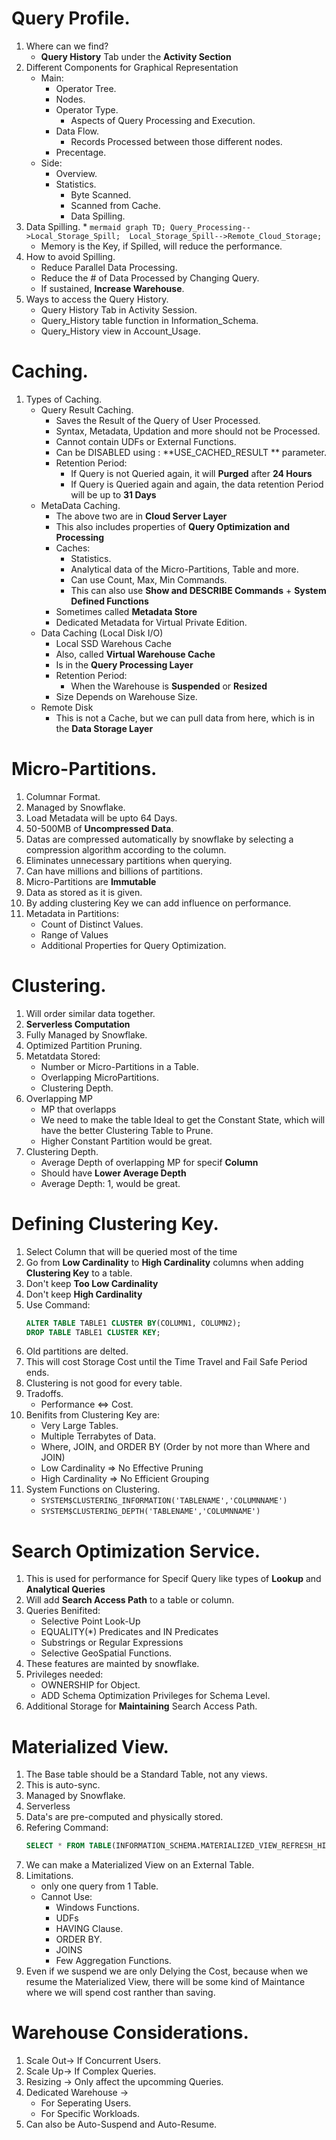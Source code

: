 # Query Profile. 
1. Where can we find? 
    * **Query History** Tab under the **Activity Section**
2. Different Components for Graphical Representation
    * Main: 
        * Operator Tree. 
        * Nodes. 
        * Operator Type. 
            * Aspects of Query Processing and Execution. 
        * Data Flow. 
            * Records Processed between those different nodes. 
        * Precentage. 
    * Side: 
        * Overview. 
        * Statistics. 
            * Byte Scanned.
            * Scanned from Cache. 
            * Data Spilling. 
3. Data Spilling. 
    * 
        ```mermaid
        graph TD;
            Query_Processing-->Local_Storage_Spill; 
            Local_Storage_Spill-->Remote_Cloud_Storage;
        ```
    * Memory is the Key, if Spilled, will reduce the performance. 
4. How to avoid Spilling. 
    * Reduce Parallel Data Processing. 
    * Reduce the # of Data Processed by Changing Query. 
    * If sustained, **Increase Warehouse**. 
5. Ways to access the Query History. 
    * Query History Tab in Activity Session. 
    * Query_History table function in Information_Schema. 
    * Query_History view in Account_Usage. 

# Caching. 
1. Types of Caching. 
    * Query Result Caching. 
        * Saves the Result of the Query of User Processed. 
        * Syntax, Metadata, Updation and more should not be Processed. 
        * Cannot contain UDFs or External Functions. 
        * Can be DISABLED using : **USE_CACHED_RESULT ** parameter.
        * Retention Period: 
            * If Query is not Queried again, it will **Purged** after **24 Hours**
            * If Query is Queried again and again, the data retention Period will be up to **31 Days**
    * MetaData Caching. 
        * The above two are in **Cloud Server Layer**
        * This also includes properties of **Query Optimization and Processing**
        * Caches: 
            * Statistics. 
            * Analytical data of the Micro-Partitions, Table and more. 
            * Can use Count, Max, Min Commands. 
            * This can also use **Show and DESCRIBE Commands** + **System Defined Functions**
        * Sometimes called **Metadata Store**
        * Dedicated Metadata for Virtual Private Edition.
    * Data Caching (Local Disk I/O)
        * Local SSD Warehous Cache
        * Also, called **Virtual Warehouse Cache**
        * Is in the **Query Processing Layer**
        * Retention Period: 
            * When the Warehouse is **Suspended** or **Resized**
        * Size Depends on Warehouse Size.
    - Remote Disk
        * This is not a Cache, but we can pull data from here, which is in the **Data Storage Layer**

# Micro-Partitions. 
1. Columnar Format. 
2. Managed by Snowflake. 
3. Load Metadata will be upto 64 Days. 
4. 50-500MB of **Uncompressed Data**. 
5. Datas are compressed automatically by snowflake by selecting a compression algorithm according to the column. 
6. Eliminates unnecessary partitions when querying. 
7. Can have millions and billions of partitions. 
8. Micro-Partitions are **Immutable** 
9. Data as stored as it is given. 
10. By adding clustering Key we can add influence on performance. 
11. Metadata in Partitions: 
    * Count of Distinct Values. 
    * Range of Values
    * Additional Properties for Query Optimization. 

# Clustering. 
1. Will order similar data together. 
2. **Serverless Computation** 
3. Fully Managed by Snowflake. 
4. Optimized Partition Pruning. 
5. Metatdata Stored: 
    * Number or Micro-Partitions in a Table. 
    * Overlapping MicroPartitions. 
    * Clustering Depth. 
6. Overlapping MP
    * MP that overlapps 
    * We need to make the table Ideal to get the Constant State, which will have the better Clustering Table to Prune.
    * Higher Constant Partition would be great.
7. Clustering Depth. 
    * Average Depth of overlapping MP for specif **Column**
    * Should have **Lower Average Depth**
    * Average Depth: 1, would be great. 

# Defining Clustering Key. 
1. Select Column that will be queried most of the time
2. Go from **Low Cardinality** to **High Cardinality** columns when adding **Clustering Key** to a table. 
3. Don't keep **Too Low Cardinality** 
4. Don't keep **High Cardinality**
5. Use Command: 
    ```sql
    ALTER TABLE TABLE1 CLUSTER BY(COLUMN1, COLUMN2);
    DROP TABLE TABLE1 CLUSTER KEY; 
    ```
6. Old partitions are delted. 
7. This will cost Storage Cost until the Time Travel and Fail Safe Period ends. 
8. Clustering is not good for every table. 
9. Tradoffs. 
    * Performance <=> Cost. 
10. Benifits from Clustering Key are: 
    * Very Large Tables. 
    * Multiple Terrabytes of Data. 
    * Where, JOIN, and ORDER BY (Order by not more than Where and JOIN)
    * Low Cardinality => No Effective Pruning
    * High Cardinality => No Efficient Grouping 
11. System Functions on Clustering. 
    * ```SYSTEM$CLUSTERING_INFORMATION('TABLENAME','COLUMNNAME')```
    * ```SYSTEM$CLUSTERING_DEPTH('TABLENAME','COLUMNNAME')```

# Search Optimization Service. 
1. This is used for performance for Specif Query like types of **Lookup** and **Analytical Queries**
2. Will add **Search Access Path** to a table or column. 
3. Queries Benifited: 
    * Selective Point Look-Up
    * EQUALITY(*) Predicates and IN Predicates
    * Substrings or Regular Expressions
    * Selective GeoSpatial Functions. 
4. These features are mainted by snowflake. 
5. Privileges needed: 
    * OWNERSHIP for Object. 
    * ADD Schema Optimization Privileges for Schema Level. 
6. Additional Storage for **Maintaining** Search Access Path. 

# Materialized View. 
1. The Base table should be a Standard Table, not any views. 
2. This is auto-sync. 
3. Managed by Snowflake. 
4. Serverless
5. Data's are pre-computed and physically stored. 
6. Refering Command: 
    ```sql
    SELECT * FROM TABLE(INFORMATION_SCHEMA.MATERIALIZED_VIEW_REFRESH_HISTORY());
    ```
7. We can make a Materialized View on an External Table.
8. Limitations. 
    * only one query from 1 Table. 
    * Cannot Use: 
        * Windows Functions. 
        * UDFs
        * HAVING Clause. 
        * ORDER BY. 
        * JOINS
        * Few Aggregation Functions. 
9. Even if we suspend we are only Delying the Cost, because when we resume the Materialized View, there will be some kind of Maintance where we will spend cost ranther than saving. 

# Warehouse Considerations. 
1. Scale Out-> If Concurrent Users. 
2. Scale Up-> If Complex Queries. 
3. Resizing -> Only affect the upcomming Queries. 
4. Dedicated Warehouse -> 
    * For Seperating Users.
    * For Specific Workloads. 
5. Can also be Auto-Suspend and Auto-Resume. 